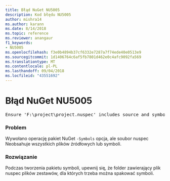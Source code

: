 ```yaml
---
title: Błąd NuGet NU5005
description: Kod błędu NU5005
author: mishra14
ms.author: karann
ms.date: 8/14/2018
ms.topic: reference
ms.reviewer: anangaur
f1_keywords:
- NU5005
ms.openlocfilehash: f3e0b4894b37cf6332e7287a7f74ede40e0513e9
ms.sourcegitcommit: 1d1406764c6af5fb7801d462e0c4afc9092fa569
ms.translationtype: MT
ms.contentlocale: pl-PL
ms.lasthandoff: 09/04/2018
ms.locfileid: "43551692"
---
```

# <a name="nuget-error-nu5005"></a>Błąd NuGet NU5005
<pre>Ensure 'F:\project\project.nuspec' includes source and symbol files. For help on building symbols package, visit http://docs.nuget.org/.</pre>

### <a name="issue"></a>Problem

Wywołano operację pakiet NuGet `-Symbols` opcja, ale soubor nuspec Neobsahuje wszystkich plików źródłowych lub symboli.


### <a name="solution"></a>Rozwiązanie

Podczas tworzenia pakietu symboli, upewnij się, że folder zawierający plik nuspec plików zestawów, dla których trzeba można spakować symboli.

